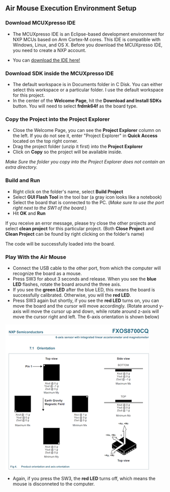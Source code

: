 ## Air Mouse Execution Environment Setup
### Download MCUXpresso IDE
* The MCUXpresso IDE is an Eclipse-based development environment for NXP MCUs based on Arm Cortex-M cores. This IDE is compatible with Windows, Linux, and OS X. Before you download the MCUXpresso IDE, you need to create a NXP account. 

* You can [download the IDE here!](https://www.nxp.com/design/software/development-software/mcuxpresso-software-and-tools/mcuxpresso-integrated-development-environment-ide:MCUXpresso-IDE)

### Download SDK inside the MCUXpresso IDE
* The default workspace is in Documents folder in C Disk. You can either select this workspace or a particular folder. I use the default workspace for this project. 
* In the center of the **Welcome Page**, hit the **Download and Install SDKs** button. You will need to select **frdmk64f** as the board type. 

### Copy the Project into the Project Explorer
* Close the Welcome Page, you can see the **Project Explorer** column on the left. If you do not see it, enter "Project Explorer" in **Quick Access** located on the top right corner. 
* Drag the project folder (unzip it first) into the **Project Explorer**
* Click on **Copy** so the project will be available inside. 

*Make Sure the folder you copy into the Project Explorer does not contain an extra directory.*

### Build and Run 
* Right click on the folder's name, select **Build Project**
* Select **GUI Flash Tool** in the tool bar (a gray icon looks like a notebook)
* Select the board that is connected to the PC. (*Make sure to use the port right next to the SW1 of the board.*)
* Hit **OK** and **Run**

If you receive an error message, please try close the other projects and select **clean project** for this particular project. (Both **Close Project** and **Clean Project** can be found by right clicking on the folder's name) 

The code will be successfully loaded into the board. 

### Play With the Air Mouse
* Connect the USB cable to the other port, from which the computer will recognize the board as a mouse.
* Press SW3 for about 3 seconds and release. When you see the **blue LED** flashes, rotate the board around the three axis.
* If you see the **green LED** after the blue LED, this means the board is successfully calibrated. Otherwise, you will the **red LED**.
* Press SW3 again but shortly, if you see the **red LED** turns on, you can move the board and the cursor will move accordingly. (Rotate around y-axis will move the cursor up and down, while rotate around z-axis will move the cursor right and left. The 6-axis orientation is shown below)

![](images/board_axes_1.png)

* Again, if you press the SW3, the **red LED** turns off, which means the mouse is disconneted to the computer. 




